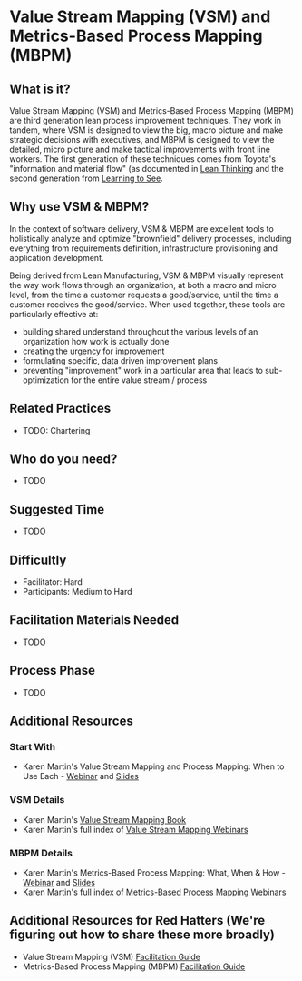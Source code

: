 # Value Stream Mapping (VSM) and Metrics-Based Process Mapping (MBPM)

## What is it?

Value Stream Mapping (VSM) and Metrics-Based Process Mapping (MBPM) are third generation lean process improvement techniques. They work in tandem, where VSM is designed to view the big, macro picture and make strategic decisions with executives, and MBPM is designed to view the detailed, micro picture and make tactical improvements with front line workers. The first generation of these techniques comes from Toyota's "information and material flow" (as documented in [Lean Thinking](https://www.lean.org/BookStore/ProductDetails.cfm?SelectedProductID=88) and the second generation from [Learning to See](https://www.lean.org/Bookstore/ProductDetails.cfm?SelectedProductId=9).

## Why use VSM & MBPM?

In the context of software delivery, VSM & MBPM are excellent tools to holistically analyze and optimize "brownfield" delivery processes, including everything from requirements definition, infrastructure provisioning and application development.

Being derived from Lean Manufacturing, VSM & MBPM visually represent the way work flows through an organization, at both a macro and micro level, from the time a customer requests a good/service, until the time a customer receives the good/service. When used together, these tools are particularly effective at:

- building shared understand throughout the various levels of an organization how work is actually done
- creating the urgency for improvement
- formulating specific, data driven improvement plans
- preventing "improvement" work in a particular area that leads to sub-optimization for the entire value stream / process

## Related Practices

- TODO: Chartering


## Who do you need?

- TODO


## Suggested Time

- TODO

## Difficultly

- Facilitator: Hard
- Participants: Medium to Hard

## Facilitation Materials Needed

- TODO

## Process Phase

- TODO

## Additional Resources

### Start With

- Karen Martin's Value Stream Mapping and Process Mapping: When to Use Each - [Webinar](https://vimeo.com/149407030) and [Slides](https://www.slideshare.net/KarenMartinGroup/vsmmbpmwhenyouoptforeach)

### VSM Details

- Karen Martin's [Value Stream Mapping Book](https://www.ksmartin.com/books/value-stream-mapping/)
- Karen Martin's full index of [Value Stream Mapping Webinars](https://www.ksmartin.com/webinar/value-stream-mapping/)

### MBPM Details

- Karen Martin's Metrics-Based Process Mapping: What, When & How - [Webinar](https://vimeo.com/54601924) and [Slides](https://www.slideshare.net/KarenMartinGroup/metricsbased-process-mapping-what-when-how)
- Karen Martin's full index of [Metrics-Based Process Mapping Webinars](https://www.ksmartin.com/webinar/metrics-based-process-mapping/)

## Additional Resources for Red Hatters (We're figuring out how to share these more broadly)

- Value Stream Mapping (VSM) [Facilitation Guide](https://docs.google.com/a/redhat.com/presentation/d/1dtDYS83vUDn42wj5Mjik96N-NdEuofbX5_2il0p93L4/edit?usp=sharing)
- Metrics-Based Process Mapping (MBPM) [Facilitation Guide](https://docs.google.com/presentation/d/1Ijkm2zMLMiJ4KS_evA4ufug0fOL01QOEsxBsZ89_EdA/edit#slide=id.gb6f3e2d2d_2_207)